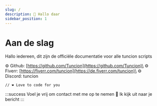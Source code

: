 ```yaml
---
slug: /
description: 👋 Hallo daar
sidebar_position: 1
---
```


# Aan de slag

Hallo iedereen, dit zijn de officiële documentatie voor alle tuncion scripts

⚙️ Github: [https://github.com/Tuncion](https://github.com/Tuncion)\
⚙️ Fiverr: [https://fiverr.com/tuncion](https://de.fiverr.com/tuncion)\
⚙️ Discord: tuncion

```
// ❤️ Love to code for you
```

:::success
Voel je vrij om contact met me op te nemen 📢 Ik kijk uit naar je bericht
:::
